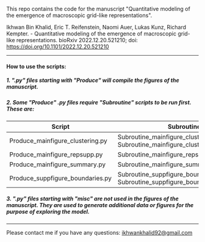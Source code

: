 This repo contains the code for the manuscript "Quantitative modeling of the emergence of macroscopic grid-like representations".

Ikhwan Bin Khalid, Eric T. Reifenstein, Naomi Auer, Lukas Kunz, Richard Kempter. - Quantitative modeling of the emergence of macroscopic grid-like representations. bioRxiv 2022.12.20.521210; doi: https://doi.org/10.1101/2022.12.20.521210

---
#### How to use the scripts:

##### 1. ".py" files starting with "Produce" will compile the figures of the manuscript.

##### 2. Some "Produce" .py files require "Subroutine" scripts to be run first. These are:

| **Script**                       | **Subroutine(s)**                                                                         |
|----------------------------------|-------------------------------------------------------------------------------------------|
| Produce_mainfigure_clustering.py | Subroutine_mainfigure_clustering_panel_T.py <br>Subroutine_mainfigure_clustering_randfield.py |
| Produce_mainfigure_repsupp.py    | Subroutine_mainfigure_repsupp_paramsearch.py                                              |
| Produce_mainfigure_summary.py    | Subroutine_mainfigure_summary_data.py                                                     |
| Produce_suppfigure_boundaries.py | Subroutine_suppfigure_boundaries_rotate.py <br>Subroutine_suppfigure_boundaries_size.py       |

##### 3. ".py" files starting with "misc" are not used in the figures of the manuscript. They are used to generate additional data or figures for the purpose of exploring the model.

---
Please contact me if you have any questions:
ikhwankhalid92@gmail.com